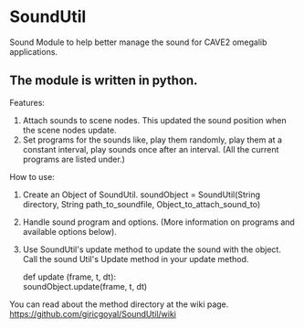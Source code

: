 SoundUtil
=========


Sound Module to help better manage the sound for CAVE2 omegalib applications.

The module is written in python.
-----------------------------------------------------------------------------

Features: 


1. Attach sounds to scene nodes. This updated the sound position when the scene nodes update.
2. Set programs for the sounds like, play them randomly, play them at a constant interval, play sounds once after an interval. (All the current programs are listed under.)


How to use:

1.  Create an Object of SoundUtil.
      soundObject = SoundUtil(String directory, String path_to_soundfile, Object_to_attach_sound_to)

2.  Handle sound program and options. (More information on programs and available options below).

3.  Use SoundUtil's update method to update the sound with the object. Call the sound Util's Update method in your update method.
    
    def update (frame, t, dt):   
            soundObject.update(frame, t, dt)


You can read about the method directory at the wiki page.
<https://github.com/giricgoyal/SoundUtil/wiki>





  

